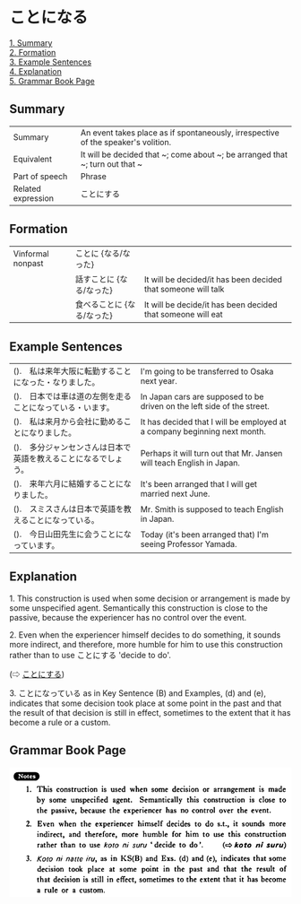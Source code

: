 # ことになる

[1. Summary](#summary)<br>
[2. Formation](#formation)<br>
[3. Example Sentences](#example-sentences)<br>
[4. Explanation](#explanation)<br>
[5. Grammar Book Page](#grammar-book-page)<br>


## Summary

<table><tr>   <td>Summary</td>   <td>An event takes place as if spontaneously, irrespective of the speaker's volition.</td></tr><tr>   <td>Equivalent</td>   <td>It will be decided that ~; come about ~; be arranged that ~; turn out that ~</td></tr><tr>   <td>Part of speech</td>   <td>Phrase</td></tr><tr>   <td>Related expression</td>   <td>ことにする</td></tr></table>

## Formation

<table class="table"> <tbody><tr class="tr head"> <td class="td"><span class="bold"><span>Vinformal nonpast</span></span></td> <td class="td"><span class="concept">ことに</span><span> {<span class="concept">なる</span>/<span class="concept">なった</span>}</span></td> <td class="td"><span>&nbsp;</span></td> </tr> <tr class="tr"> <td class="td"><span>&nbsp;</span></td> <td class="td"><span>話す<span class="concept">ことに</span></span><span> {<span class="concept">なる</span>/<span class="concept">なった</span>}</span></td> <td class="td"><span>It    will be decided/it has been decided that someone will talk</span></td> </tr> <tr class="tr"> <td class="td"><span>&nbsp;</span></td> <td class="td"><span>食べる<span class="concept">ことに</span></span><span> {<span class="concept">なる</span>/<span class="concept">なった</span>}</span></td> <td class="td"><span>It    will be decide/it has been decided that someone will eat</span></td> </tr></tbody></table>

## Example Sentences

<table><tr>   <td>().　私は来年大阪に転勤することになった・なりました。</td>   <td>I'm going to be transferred to Osaka next year.</td></tr><tr>   <td>().　日本では車は道の左側を走ることになっている・います。</td>   <td>In Japan cars are supposed to be driven on the left side of the street.</td></tr><tr>   <td>().　私は来月から会社に勤めることになりました。</td>   <td>It has decided that I will be employed at a company beginning next month.</td></tr><tr>   <td>().　多分ジャンセンさんは日本で英語を教えることになるでしょう。</td>   <td>Perhaps it will turn out that Mr. Jansen will teach English in Japan.</td></tr><tr>   <td>().　来年六月に結婚することになりました。</td>   <td>It's been arranged that I will get married next June.</td></tr><tr>   <td>().　スミスさんは日本で英語を教えることになっている。</td>   <td>Mr. Smith is supposed to teach English in Japan.</td></tr><tr>   <td>().　今日山田先生に会うことになっています。</td>   <td>Today (it's been arranged that) I'm seeing Professor Yamada.</td></tr></table>

## Explanation

<p>1. This construction is used when some decision or arrangement is made by some unspecified agent. Semantically this construction is close to the passive, because the experiencer has no control over the event.</p>  <p>2. Even when the experiencer himself decides to do something, it sounds more indirect, and therefore, more humble for him to use this construction rather than to use ことにする 'decide to do'.</p>  <p>(⇨ <a href="#㊦ ことにする">ことにする</a>)</p>  <p>3. <span class="cloze">ことになっている</span> as in Key Sentence (B) and Examples, (d) and (e), indicates that some decision took place at some point in the past and that the result of that decision is still in effect, sometimes to the extent that it has become a rule or a custom.</p>

## Grammar Book Page

![](../img/Basicことになる.png)

